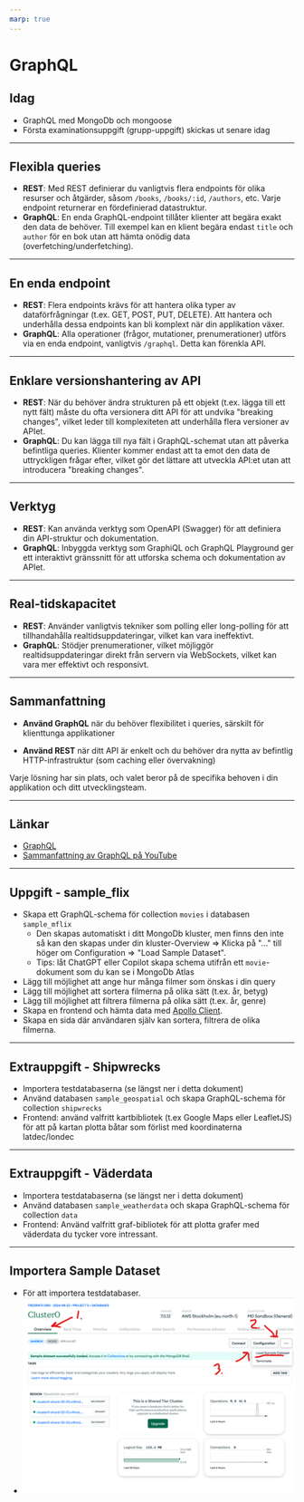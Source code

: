```yaml
---
marp: true
---
```


# **GraphQL**

## Idag

- GraphQL med MongoDb och mongoose
- Första examinationsuppgift (grupp-uppgift) skickas ut senare idag

---

## Flexibla queries

- **REST**: Med REST definierar du vanligtvis flera endpoints för olika resurser och åtgärder, såsom `/books`, `/books/:id`, `/authors`, etc. Varje endpoint returnerar en fördefinierad datastruktur.
- **GraphQL**: En enda GraphQL-endpoint tillåter klienter att begära exakt den data de behöver. Till exempel kan en klient begära endast `title` och `author` för en bok utan att hämta onödig data (overfetching/underfetching).

---

## En enda endpoint

- **REST**: Flera endpoints krävs för att hantera olika typer av dataförfrågningar (t.ex. GET, POST, PUT, DELETE). Att hantera och underhålla dessa endpoints kan bli komplext när din applikation växer.
- **GraphQL**: Alla operationer (frågor, mutationer, prenumerationer) utförs via en enda endpoint, vanligtvis `/graphql`. Detta kan förenkla API.

---

## Enklare versionshantering av API

- **REST**: När du behöver ändra strukturen på ett objekt (t.ex. lägga till ett nytt fält) måste du ofta versionera ditt API för att undvika "breaking changes", vilket leder till komplexiteten att underhålla flera versioner av APIet.
- **GraphQL**: Du kan lägga till nya fält i GraphQL-schemat utan att påverka befintliga queries. Klienter kommer endast att ta emot den data de uttryckligen frågar efter, vilket gör det lättare att utveckla API:et utan att introducera "breaking changes".

---

## Verktyg

- **REST**: Kan använda verktyg som OpenAPI (Swagger) för att definiera din API-struktur och dokumentation.
- **GraphQL**: Inbyggda verktyg som GraphiQL och GraphQL Playground ger ett interaktivt gränssnitt för att utforska schema och dokumentation av APIet.

---

## Real-tidskapacitet

- **REST**: Använder vanligtvis tekniker som polling eller long-polling för att tillhandahålla realtidsuppdateringar, vilket kan vara ineffektivt.
- **GraphQL**: Stödjer prenumerationer, vilket möjliggör realtidsuppdateringar direkt från servern via WebSockets, vilket kan vara mer effektivt och responsivt.

---

## Sammanfattning

- **Använd GraphQL** när du behöver flexibilitet i queries, särskilt för klienttunga applikationer
  
- **Använd REST** när ditt API är enkelt och du behöver dra nytta av befintlig HTTP-infrastruktur (som caching eller övervakning)

Varje lösning har sin plats, och valet beror på de specifika behoven i din applikation och ditt utvecklingsteam.

---

## Länkar

- [GraphQL](https://graphql.org/learn/)
- [Sammanfattning av GraphQL på YouTube](https://www.youtube.com/watch?v=eIQh02xuVw4)

---

## Uppgift - sample_flix

- Skapa ett GraphQL-schema för collection `movies` i databasen `sample_mflix`
  - Den skapas automatiskt i ditt MongoDb kluster, men finns den inte så kan den skapas under din kluster-Overview => Klicka på "..." till höger om Configuration => "Load Sample Dataset".
  - Tips: låt ChatGPT eller Copilot skapa schema utifrån ett `movie`-dokument som du kan se i MongoDb Atlas
- Lägg till möjlighet att ange hur många filmer som önskas i din query
- Lägg till möjlighet att sortera filmerna på olika sätt (t.ex. år, betyg)
- Lägg till möjlighet att filtrera filmerna på olika sätt (t.ex. år, genre)
- Skapa en frontend och hämta data med [Apollo Client](https://www.apollographql.com/docs/react/get-started).
- Skapa en sida där användaren själv kan sortera, filtrera de olika filmerna.

---

## Extrauppgift - Shipwrecks

- Importera testdatabaserna (se längst ner i detta dokument)
- Använd databasen `sample_geospatial` och skapa GraphQL-schema för collection `shipwrecks`
- Frontend: använd valfritt kartbibliotek (t.ex Google Maps eller LeafletJS) för att på kartan plotta båtar som förlist med koordinaterna latdec/londec

---

## Extrauppgift - Väderdata

- Importera testdatabaserna (se längst ner i detta dokument)
- Använd databasen `sample_weatherdata` och skapa GraphQL-schema för collection `data`
- Frontend: Använd valfritt graf-bibliotek för att plotta grafer med väderdata du tycker vore intressant.

---

## Importera Sample Dataset

- För att importera testdatabaser.
- ![alt text](image.png)
